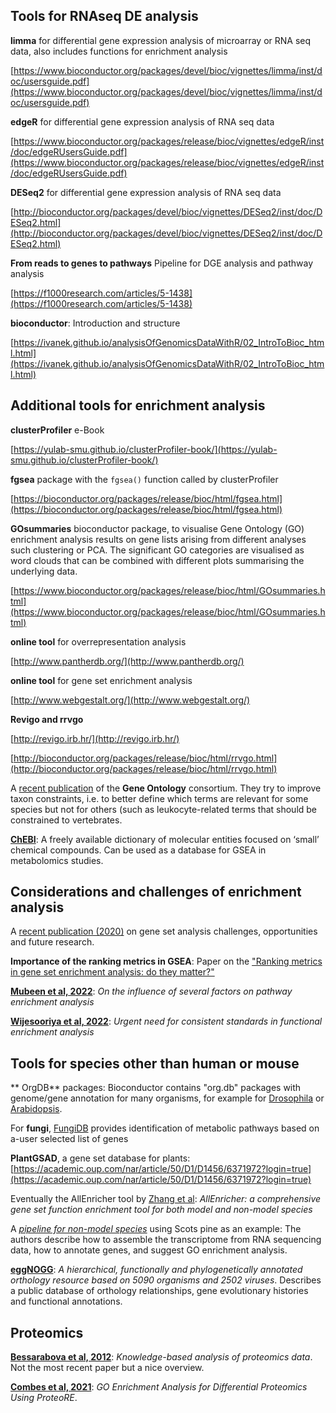## Tools for RNAseq DE analysis

**limma** for differential gene expression analysis of microarray or RNA seq data, also includes functions for enrichment analysis

[https://www.bioconductor.org/packages/devel/bioc/vignettes/limma/inst/doc/usersguide.pdf](https://www.bioconductor.org/packages/devel/bioc/vignettes/limma/inst/doc/usersguide.pdf)

**edgeR** for differential gene expression analysis of RNA seq data

[https://www.bioconductor.org/packages/release/bioc/vignettes/edgeR/inst/doc/edgeRUsersGuide.pdf](https://www.bioconductor.org/packages/release/bioc/vignettes/edgeR/inst/doc/edgeRUsersGuide.pdf)

**DESeq2** for differential gene expression analysis of RNA seq data

[http://bioconductor.org/packages/devel/bioc/vignettes/DESeq2/inst/doc/DESeq2.html](http://bioconductor.org/packages/devel/bioc/vignettes/DESeq2/inst/doc/DESeq2.html)

**From reads to genes to pathways** Pipeline for DGE analysis and pathway analysis

[https://f1000research.com/articles/5-1438](https://f1000research.com/articles/5-1438) 

**bioconductor**: Introduction and structure

[https://ivanek.github.io/analysisOfGenomicsDataWithR/02_IntroToBioc_html.html](https://ivanek.github.io/analysisOfGenomicsDataWithR/02_IntroToBioc_html.html)


## Additional tools for enrichment analysis

**clusterProfiler** e-Book

[https://yulab-smu.github.io/clusterProfiler-book/](https://yulab-smu.github.io/clusterProfiler-book/)

**fgsea** package with the `fgsea()` function called by clusterProfiler

[https://bioconductor.org/packages/release/bioc/html/fgsea.html](https://bioconductor.org/packages/release/bioc/html/fgsea.html)

**GOsummaries** bioconductor package, to visualise Gene Ontology (GO) enrichment analysis results on gene lists arising from different analyses such clustering or PCA. The significant GO categories are visualised as word clouds that can be combined with different plots summarising the underlying data.

[https://www.bioconductor.org/packages/release/bioc/html/GOsummaries.html](https://www.bioconductor.org/packages/release/bioc/html/GOsummaries.html)

**online tool** for overrepresentation analysis

[http://www.pantherdb.org/](http://www.pantherdb.org/)

**online tool** for gene set enrichment analysis

[http://www.webgestalt.org/](http://www.webgestalt.org/)

**Revigo and rrvgo**

[http://revigo.irb.hr/](http://revigo.irb.hr/)

[http://bioconductor.org/packages/release/bioc/html/rrvgo.html](http://bioconductor.org/packages/release/bioc/html/rrvgo.html)

A [recent publication](https://academic.oup.com/nar/article/49/D1/D325/6027811) of the **Gene Ontology** consortium. They try to improve taxon constraints, i.e. to better define
which terms are relevant for some species but not for others (such as leukocyte-related terms that should be constrained to vertebrates.

[**ChEBI**](https://www.ebi.ac.uk/chebi/init.do): A freely available dictionary of molecular entities focused on ‘small’ chemical compounds. Can be used as a database for GSEA in metabolomics studies. 


## Considerations and challenges of enrichment analysis

A [recent publication (2020)](https://www.frontiersin.org/articles/10.3389/fgene.2020.00654/full) on gene set analysis challenges, opportunities and future research. 

**Importance of the ranking metrics in GSEA**: Paper on the ["Ranking metrics in gene set enrichment analysis: do they matter?"](https://bmcbioinformatics.biomedcentral.com/articles/10.1186/s12859-017-1674-0)

[**Mubeen et al, 2022**](https://academic.oup.com/bib/article/23/3/bbac143/6572658): *On the influence of several factors on pathway enrichment analysis*

[**Wijesooriya et al, 2022**](https://journals.plos.org/ploscompbiol/article?id=10.1371/journal.pcbi.1009935): *Urgent need for consistent standards in functional enrichment analysis*


## Tools for species other than human or mouse

** OrgDB** packages: Bioconductor contains "org.db" packages with genome/gene annotation for many organisms, for example
for [Drosophila](https://bioconductor.org/packages/release/data/annotation/html/org.Dm.eg.db.html) or [Arabidopsis](https://bioconductor.org/packages/release/data/annotation/html/org.At.tair.db.html).

For **fungi**, [FungiDB](https://fungidb.org/fungidb/app/search/pathway/PathwaysByGeneList) provides identification of metabolic pathways based on a-user selected list of genes

**PlantGSAD**, a gene set database for plants:  [https://academic.oup.com/nar/article/50/D1/D1456/6371972?login=true](https://academic.oup.com/nar/article/50/D1/D1456/6371972?login=true)

Eventually the AllEnricher tool by [Zhang et al](https://bmcbioinformatics.biomedcentral.com/articles/10.1186/s12859-020-3408-y): *AllEnricher: a comprehensive gene set function enrichment tool for both model and non-model species* 

A [*pipeline for non-model species*](https://bio-protocol.org/en/bpdetail?id=3912&type=0) using Scots pine as an example: The authors describe how to assemble the transcriptome from RNA sequencing data, how to annotate genes, and suggest GO enrichment analysis. 

[**eggNOGG**](https://academic.oup.com/nar/article/47/D1/D309/5173662): *A hierarchical, functionally and phylogenetically annotated orthology resource based on 5090 organisms and 2502 viruses*. Describes a public database of orthology relationships, gene evolutionary histories and functional annotations.

<!-- [**A blog post**](https://archetypalecology.wordpress.com/2021/01/27/how-to-perform-kegg-and-go-enrichment-analysis-of-non-model-species-using-r/) on performing KEGG and GO enrichment analysis on non-model species, after eggNOGG. -->

## Proteomics

[**Bessarabova et al, 2012**](https://bmcbioinformatics.biomedcentral.com/articles/10.1186/1471-2105-13-S16-S13): *Knowledge-based analysis of proteomics data*. Not the most recent paper but a nice overview. 

[**Combes et al, 2021**](https://pubmed.ncbi.nlm.nih.gov/34236662/): *GO Enrichment Analysis for Differential Proteomics Using ProteoRE*. 




